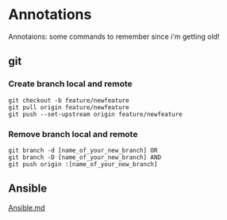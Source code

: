 # Annotations
Annotaions: some commands to remember since i'm getting old!


## git

### Create branch local and remote
```
git checkout -b feature/newfeature
git pull origin feature/newfeature
git push --set-upstream origin feature/newfeature
```

### Remove branch local and remote
```
git branch -d [name_of_your_new_branch] OR
git branch -D [name_of_your_new_branch] AND
git push origin :[name_of_your_new_branch]
```

## Ansible

 [Ansible.md](https://github.com/mariomelofilho/annotations/blob/master/Ansible.md)

